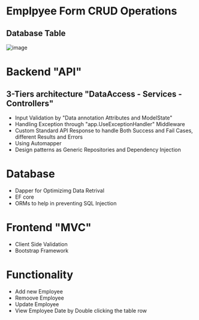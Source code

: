 # Emplpyee Form CRUD Operations
## Database Table 
![image](https://github.com/Emanakh/Task-EmployeeForm/assets/104126088/639d2757-b045-4cdb-acb6-3a687844a729)

# Backend "API"
## 3-Tiers architecture "DataAccess - Services - Controllers"  

- Input Validation by "Data annotation Attributes and ModelState"
- Handling Exception through "app.UseExceptionHandler" Middleware
- Custom Standard API Response to handle Both Success and Fail Cases, different Results and Errors 
- Using Automapper
- Design patterns as Generic Repositories and Dependency Injection 

# Database 
- Dapper for Optimizimg Data Retrival
- EF core
- ORMs to help in preventing SQL Injection 


# Frontend "MVC"
- Client Side Validation 
- Bootstrap Framework

#  Functionality
- Add new Employee
- Remoove Employee
- Update Employee
- View Employee Date by Double clicking the table row
  
